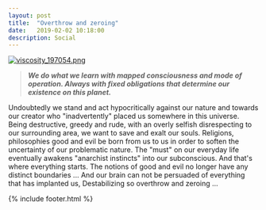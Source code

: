 ```yaml
---
layout: post
title:  "Overthrow and zeroing"
date:   2019-02-02 10:18:00
description: Social
---
```


[![viscosity_197054.png](https://svbtleusercontent.com/3DhHkbRvMRw89oQESWeA4L0xspap_small.png)](https://svbtleusercontent.com/3DhHkbRvMRw89oQESWeA4L0xspap.png)

>***We do what we learn with mapped consciousness and mode of operation. Always with fixed obligations that determine our existence on this planet.***

Undoubtedly we stand and act hypocritically against our nature and towards our creator who "inadvertently" placed us somewhere in this universe. Being destructive, greedy and rude, with an overly selfish disrespecting to our surrounding area, we want to save and exalt our souls. Religions, philosophies good and evil be born from us to us  in order to soften the uncertainty of our problematic nature. The "must" on our everyday life eventually awakens "anarchist instincts" into our subconscious. And that's where everything starts. The notions of good and evil no longer have any distinct boundaries ... And our brain can not be persuaded of everything that has implanted us, Destabilizing so overthrow and zeroing ...

{% include footer.html %}

